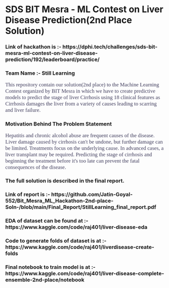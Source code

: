 # SDS BIT Mesra - ML Contest on Liver Disease Prediction(2nd Place Solution)
<h3>Link of hackathon is :- https://dphi.tech/challenges/sds-bit-mesra-ml-contest-on-liver-disease-prediction/192/leaderboard/practice/</h3>

<h3>Team Name :- Still Learning</h3>
<p style="font-family:newtimeroman;font-size:120%;color:#444160;" >This repository contain our solution(2nd place) to the Machine Learning Contest organized by BIT Mesra in which we have to create predictive models to predict the stage of liver Cirrhosis using 18 clinical features as Cirrhosis damages the liver from a variety of causes leading to
scarring and liver failure.</p>
<h3>Motivation Behind The Problem Statement</h3>
<p style="font-family:newtimeroman;font-size:120%;color:#444160;" >Hepatitis and chronic alcohol abuse are frequent causes of the
disease. Liver damage caused by cirrhosis can't be undone, but
further damage can be limited. Treatments focus on the
underlying cause. In advanced cases, a liver transplant may be
required. Predicting the stage of cirrhosis and beginning the
treatment before it's too late can prevent the fatal
consequences of the disease.</p>
<h3> The full solution is described in the final report. </h3>
<h3>  Link of report is :- https://github.com/Jatin-Goyal-552/Bit_Mesra_ML_Hackathon-2nd-place-Soln-/blob/main/Final_Report/StillLearning_final_report.pdf</h3>

<h3>EDA of dataset can be found at :- https://www.kaggle.com/code/raj401/liver-disease-eda </h3>
<h3>Code to generate folds of dataset is at :- https://www.kaggle.com/code/raj401/liverdisease-create-folds</h3>
<h3>Final notebook to train model is at :- https://www.kaggle.com/code/raj401/liver-disease-complete-ensemble-2nd-place/notebook</h3>

